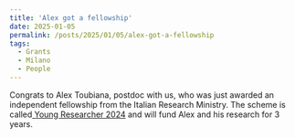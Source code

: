 ```yaml
---
title: 'Alex got a fellowship'
date: 2025-01-05
permalink: /posts/2025/01/05/alex-got-a-fellowship
tags:
  - Grants
  - Milano
  - People
---
```


Congrats to Alex Toubiana, postdoc with us, who was just awarded an independent fellowship from the Italian Research Ministry. The scheme is called[ Young Researcher 2024](<https://www.gea.mur.gov.it/Bandi/YoungResearchersSoE2024>) and will fund Alex and his research for 3 years.

